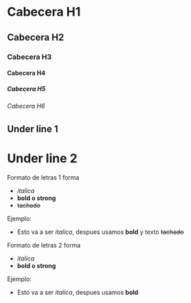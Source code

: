# Cabecera H1
## Cabecera H2
### Cabecera H3
#### Cabecera H4
##### Cabecera H5
###### Cabecera H6

Under line 1
--
Under line 2
==

Formato de letras 1 forma
- *italica* 
- **bold o strong**
- ~~tachado~~

Ejemplo:
- Esto va a ser *italica*, despues usamos **bold** y texto ~~tachado~~

Formato de letras 2 forma
- _italica_
- __bold o strong__

Ejemplo:
- Esto va a ser _italica_, despues usamos __bold__ 

